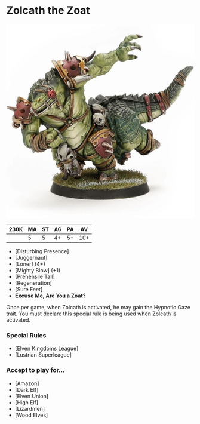 # Zolcath the Zoat

![](../media/starplayers/ZolcathZoatLead.jpg)

| 230K  | MA | ST | AG | PA | AV |
| --- | --- | --- | --- | --- | --- |
| | 5 | 5 | 4+ | 5+ | 10+ |

* [Disturbing Presence]
* [Juggernaut]
* [Loner] (4+)
* [Mighty Blow] (+1)
* [Prehensile Tail]
* [Regeneration]
* [Sure Feet]
* **Excuse Me, Are You a Zoat?**

Once per game, when Zolcath is activated, he may gain the Hypnotic Gaze trait. You must declare this special rule is being used when Zolcath is activated.

### Special Rules
* [Elven Kingdoms League]
* [Lustrian Superleague]

### Accept to play for...
* [Amazon]
* [Dark Elf]
* [Elven Union]
* [High Elf]
* [Lizardmen]
* [Wood Elves]
